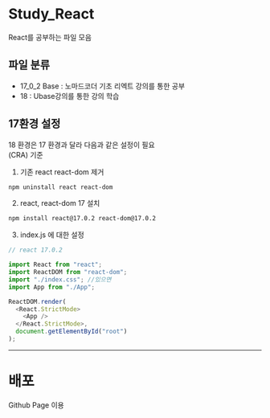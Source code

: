 # Study_React

React를 공부하는 파일 모음

## 파일 분류

- 17_0_2 Base : 노마드코더 기초 리엑트 강의를 통한 공부
- 18 : Ubase강의를 통한 강의 학습

## 17환경 설정

18 환경은 17 환경과 달라 다음과 같은 설정이 필요  
(CRA) 기준

1. 기존 react react-dom 제거

```bash
npm uninstall react react-dom
```

2. react, react-dom 17 설치

```bash
npm install react@17.0.2 react-dom@17.0.2
```

3. index.js 에 대한 설정

```js
// react 17.0.2

import React from "react";
import ReactDOM from "react-dom";
import "./index.css"; //있으면
import App from "./App";

ReactDOM.render(
  <React.StrictMode>
    <App />
  </React.StrictMode>,
  document.getElementById("root")
);
```

---

# 배포

Github Page 이용
